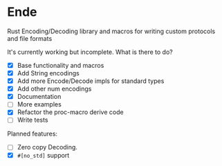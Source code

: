 # Ende
Rust Encoding/Decoding library and macros for writing custom protocols and file formats

It's currently working but incomplete. What is there to do?

- [X] Base functionality and macros
- [X] Add String encodings
- [X] Add more Encode/Decode impls for standard types
- [X] Add other num encodings
- [X] Documentation
- [ ] More examples
- [X] Refactor the proc-macro derive code
- [ ] Write tests

Planned features:
- [ ] Zero copy Decoding.
- [X] `#[no_std]` support